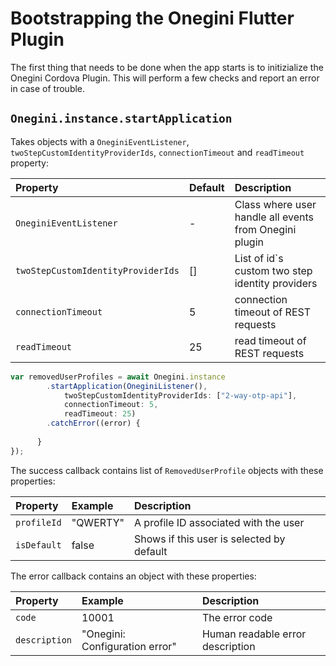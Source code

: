 # Bootstrapping the Onegini Flutter Plugin

The first thing that needs to be done when the app starts is to initizialize the Onegini Cordova Plugin. This will perform a few checks and report an error in case of trouble.

## `Onegini.instance.startApplication`



Takes objects with a `OneginiEventListener`,  `twoStepCustomIdentityProviderIds`, `connectionTimeout`  and `readTimeout`  property:

| Property                           | Default | Description                                            |
| :--------------------------------- | :------ | :----------------------------------------------------- |
| `OneginiEventListener`             | -       | Class where user handle all events from Onegini plugin |
| `twoStepCustomIdentityProviderIds` | []      | List of id`s custom two step identity providers        |
| `connectionTimeout`                | 5       | connection timeout of REST requests                    |
| `readTimeout`                      | 25      | read timeout of REST requests                          |

```js
var removedUserProfiles = await Onegini.instance
        .startApplication(OneginiListener(),
            twoStepCustomIdentityProviderIds: ["2-way-otp-api"],
            connectionTimeout: 5,
            readTimeout: 25)
        .catchError((error) {
      
      }
});
```

The success callback contains list of `RemovedUserProfile` objects with these properties:

| Property    | Example  | Description                               |
| :---------- | :------- | :---------------------------------------- |
| `profileId` | "QWERTY" | A profile ID associated with the user     |
| `isDefault` | false    | Shows if this user is selected by default |

The error callback contains an object with these properties:

| Property      | Example                        | Description                      |
| :------------ | :----------------------------- | :------------------------------- |
| `code`        | 10001                          | The error code                   |
| `description` | "Onegini: Configuration error" | Human readable error description |


